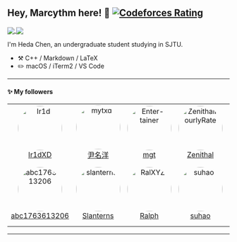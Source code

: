 ## Hey, Marcythm here! :wave: [![Codeforces Rating](https://cfrating.ihcr.top/?user=Trisolaris&style=flat-square)](https://codeforces.com/profile/Trisolaris)

<a href="https://github.com/Marcythm/Marcythm">
  <img align="center" src="https://github-readme-stats.vercel.app/api?username=Marcythm&count_private=true&show_icons=true&hide=issues" />
</a>
<a href="https://github.com/Marcythm/Marcythm">
  <img align="center" src="https://github-readme-stats.vercel.app/api/top-langs/?username=Marcythm&layout=compact&hide=javascript,html,makefile,css&langs_count=10" />
</a>

I'm Heda Chen, an undergraduate student studying in SJTU.

-   :hammer_and_pick: C++ / Markdown / LaTeX
-   :pencil2: macOS / iTerm2 / VS Code

---

#### :sparkles: My followers

<!--START_SECTION:top-followers-->
<table>
  <tr>
    <td align="center">
      <a href="https://github.com/Ir1d">
        <img src="https://avatars2.githubusercontent.com/u/10709657" width="auto;" height="100px;" style="border-radius:100%;" overflow="hidden;" alt="Ir1d"/>
      </a>
      <br />
      <a href="https://github.com/Ir1d">Ir1dXD</a>
    </td>
    <td align="center">
      <a href="https://github.com/mytxd">
        <img src="https://avatars2.githubusercontent.com/u/43415053" width="auto;" height="100px;" style="border-radius:100%;" overflow="hidden;" alt="mytxd"/>
      </a>
      <br />
      <a href="https://github.com/mytxd">尹名洋</a>
    </td>
    <td align="center">
      <a href="https://github.com/Enter-tainer">
        <img src="https://avatars2.githubusercontent.com/u/25521218" width="auto;" height="100px;" style="border-radius:100%;" overflow="hidden;" alt="Enter-tainer"/>
      </a>
      <br />
      <a href="https://github.com/Enter-tainer">mgt</a>
    </td>
    <td align="center">
      <a href="https://github.com/ZenithalHourlyRate">
        <img src="https://avatars2.githubusercontent.com/u/19512674" width="auto;" height="100px;" style="border-radius:100%;" overflow="hidden;" alt="ZenithalHourlyRate"/>
      </a>
      <br />
      <a href="https://github.com/ZenithalHourlyRate">Zenithal</a>
    </td>
    <td align="center">
      <a href="https://github.com/Xeonacid">
        <img src="https://avatars2.githubusercontent.com/u/13995937" width="auto;" height="100px;" style="border-radius:100%;" overflow="hidden;" alt="Xeonacid"/>
      </a>
      <br />
      <a href="https://github.com/Xeonacid">Xeonacid</a>
    </td>
    <td align="center">
      <a href="https://github.com/bdbai">
        <img src="https://avatars2.githubusercontent.com/u/5270106" width="auto;" height="100px;" style="border-radius:100%;" overflow="hidden;" alt="bdbai"/>
      </a>
      <br />
      <a href="https://github.com/bdbai">包布丁</a>
    </td>
    <td align="center">
      <a href="https://github.com/CoelacanthusHex">
        <img src="https://avatars2.githubusercontent.com/u/43064781" width="auto;" height="100px;" style="border-radius:100%;" overflow="hidden;" alt="CoelacanthusHex"/>
      </a>
      <br />
      <a href="https://github.com/CoelacanthusHex">Coelacanthus</a>
    </td>
  </tr>
  <tr>
    <td align="center">
      <a href="https://github.com/abc1763613206">
        <img src="https://avatars2.githubusercontent.com/u/30773956" width="auto;" height="100px;" style="border-radius:100%;" overflow="hidden;" alt="abc1763613206"/>
      </a>
      <br />
      <a href="https://github.com/abc1763613206">abc1763613206</a>
    </td>
    <td align="center">
      <a href="https://github.com/slanterns">
        <img src="https://avatars2.githubusercontent.com/u/10987206" width="auto;" height="100px;" style="border-radius:100%;" overflow="hidden;" alt="slanterns"/>
      </a>
      <br />
      <a href="https://github.com/slanterns">Slanterns</a>
    </td>
    <td align="center">
      <a href="https://github.com/RalXYZ">
        <img src="https://avatars2.githubusercontent.com/u/19510622" width="auto;" height="100px;" style="border-radius:100%;" overflow="hidden;" alt="RalXYZ"/>
      </a>
      <br />
      <a href="https://github.com/RalXYZ">Ralph</a>
    </td>
    <td align="center">
      <a href="https://github.com/suhao">
        <img src="https://avatars2.githubusercontent.com/u/24261214" width="auto;" height="100px;" style="border-radius:100%;" overflow="hidden;" alt="suhao"/>
      </a>
      <br />
      <a href="https://github.com/suhao">suhao</a>
    </td>
    <td align="center">
      <a href="https://github.com/Netrvin">
        <img src="https://avatars2.githubusercontent.com/u/11222509" width="auto;" height="100px;" style="border-radius:100%;" overflow="hidden;" alt="Netrvin"/>
      </a>
      <br />
      <a href="https://github.com/Netrvin">131</a>
    </td>
    <td align="center">
      <a href="https://github.com/siger-yeung">
        <img src="https://avatars2.githubusercontent.com/u/13887988" width="auto;" height="100px;" style="border-radius:100%;" overflow="hidden;" alt="siger-yeung"/>
      </a>
      <br />
      <a href="https://github.com/siger-yeung">Siger Yeung</a>
    </td>
    <td align="center">
      <a href="https://github.com/StudyingFather">
        <img src="https://avatars2.githubusercontent.com/u/23295419" width="auto;" height="100px;" style="border-radius:100%;" overflow="hidden;" alt="StudyingFather"/>
      </a>
      <br />
      <a href="https://github.com/StudyingFather">Shuhao Zhang</a>
    </td>
  </tr>
</table>
<!--END_SECTION:top-followers-->

---


<!-- #### :bar_chart: Weekly development breakdown -->

<!--START_SECTION:waka-->
<!--END_SECTION:waka-->

<!-- --- -->
